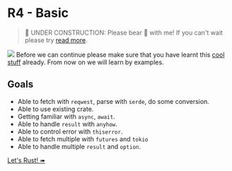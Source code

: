 # R4 - Basic

> 🚧 UNDER CONSTRUCTION: Please bear 🧸 with me! If you can't wait please try [read more](../../bye.md).

![](/assets/kat.png) <span class="speech-bubble">Before we can continue please make sure that you have learnt this [cool stuff](../r5/teardown.md) already. From now on we will learn by examples.</span>

## Goals

- Able to fetch with `reqwest`, parse with `serde`, do some conversion.
- Able to use existing crate.
- Getting familiar with `async`, `await`.
- Able to handle `result` with `anyhow`.
- Able to control error with `thiserror`.
- Able to fetch multiple with `futures` and `tokio`
- Able to handle multiple `result` and `option`.

[Let's Rust! ➠](./10-parse-json-serde.md)
